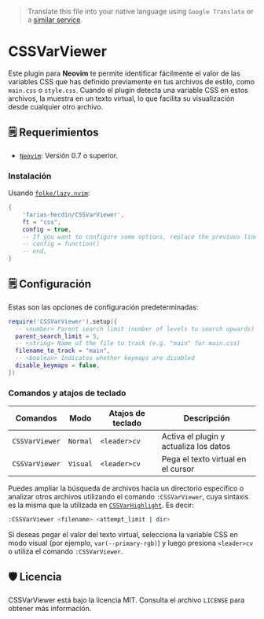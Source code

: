 > Translate this file into your native language using `Google Translate` or a [similar service](https://immersivetranslate.com).

# CSSVarViewer

Este plugin para **Neovim** te permite identificar fácilmente el valor de las variables CSS que has definido previamente en tus archivos de estilo, como `main.css` o `style.css`. Cuando el plugin detecta una variable CSS en estos archivos, la muestra en un texto virtual, lo que facilita su visualización desde cualquier otro archivo.

## 🗒️ Requerimientos

* [`Neovim`](https://github.com/neovim/neovim): Versión 0.7 o superior.

### Instalación

Usando [`folke/lazy.nvim`](https://github.com/folke/lazy.nvim):

```lua
{
    'farias-hecdin/CSSVarViewer',
    ft = "css",
    config = true,
    -- If you want to configure some options, replace the previous line with:
    -- config = function()
    -- end,
}
```

## 🗒️ Configuración

Estas son las opciones de configuración predeterminadas:

```lua
require('CSSVarViewer').setup({
  -- <number> Parent search limit (number of levels to search upwards)
  parent_search_limit = 5,
  -- <string> Name of the file to track (e.g. "main" for main.css)
  filename_to_track = "main",
  -- <boolean> Indicates whether keymaps are disabled
  disable_keymaps = false,
})
```

### Comandos y atajos de teclado

| Comandos       | Modo     | Atajos de teclado | Descripción                         |
| ---------------|----------|------------------ | ----------------------------------- |
| `CSSVarViewer` | `Normal` | `<leader>cv`      | Activa el plugin y actualiza los datos |
| `CSSVarViewer` | `Visual` | `<leader>cv`      | Pega el texto virtual en el cursor |

Puedes ampliar la búsqueda de archivos hacia un directorio específico o analizar otros archivos utilizando el comando `:CSSVarViewer`, cuya sintaxis es la misma que la utilizada en [`CSSVarHighlight`](https://github.com/farias-hecdin/CSSVarHighlight#comandos-y-atajos-de-teclado). Es decir:

```sh
:CSSVarViewer <filename> <attempt_limit | dir>
```

Si deseas pegar el valor del texto virtual, selecciona la variable CSS en modo visual (por ejemplo, `var(--primary-rgb)`) y luego presiona `<leader>cv` o utiliza el comando `:CSSVarViewer`.

## 🛡️ Licencia

CSSVarViewer está bajo la licencia MIT. Consulta el archivo `LICENSE` para obtener más información.
